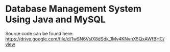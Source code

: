 # Database Management System Using Java and MySQL

Source code can be found here: https://drive.google.com/file/d/1wSN6VslX8dSdk_1Mv4KNvnX5QxAWfBHC/view
